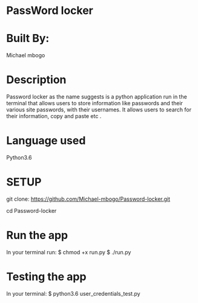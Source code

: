 # PassWord locker

# Built By:
Michael mbogo

# Description
Password locker as the name suggests is a python application run in the terminal that allows users to store information like passwords and their various site passwords, with their usernames. It allows users to search for their information, copy and paste etc .

# Language used
Python3.6

# SETUP
git clone: https://github.com/Michael-mbogo/Password-locker.git

cd Password-locker

# Run the app
In your terminal run:
$ chmod +x run.py
$ ./run.py

# Testing the app
In your terminal:
$ python3.6 user_credentials_test.py
